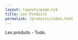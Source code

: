 ```yaml
---
layout: layouts/page.njk
title: Les Produits
permalink: /produits/index.html
---
```

Les produits - Todo.